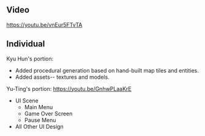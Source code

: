## Video
https://youtu.be/vnEur5FTvTA
## Individual
Kyu Hun's portion:
- Added procedural generation based on hand-built map tiles and entities.
- Added assets-- textures and models.

Yu-Ting's portion:
https://youtu.be/GnhwPLaaKrE
- UI Scene
  - Main Menu
  - Game Over Screen
  - Pause Menu
- All Other UI Design
